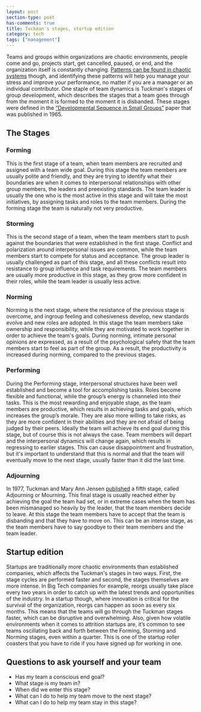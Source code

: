```yaml
---
layout: post
section-type: post
has-comments: true
title: Tuckman's stages, startup edition
category: tech
tags: ["management"]
---
```


Teams and groups within organizations are chaotic environments, people come and
go, projects start, get cancelled, paused, or end, and the organization itself
is constantly changing.
[Patterns can be found in chaotic systems](https://en.wikipedia.org/wiki/Chaos_theory)
though, and identifying these patterns will help you manage your stress and
improve your performance, no matter if you are a manager or an individual
contributor. One staple of team dynamics is Tuckman's stages of group
development, which describes the stages that a team goes through from the moment
it is formed to the moment it is disbanded. These stages were defined in the
[“Developmental Sequence in Small Groups”](https://web.mit.edu/curhan/www/docs/Articles/15341_Readings/Group_Dynamics/Tuckman_1965_Developmental_sequence_in_small_groups.pdf)
paper that was published in 1965.

## The Stages

### Forming

This is the first stage of a team, when team members are recruited and assigned
with a team wide goal. During this stage the team members are usually polite and
friendly, and they are trying to identify what their boundaries are when it
comes to interpersonal relationships with other group members, the leaders and
preexisting standards. The team leader is usually the one who is the most active
in this stage and will take the most initiatives, by assigning tasks and roles
to the team members. During the forming stage the team is naturally not very
productive.

### Storming

This is the second stage of a team, when the team members start to push against
the boundaries that were established in the first stage. Conflict and
polarization around interpersonal issues are common, while the team members
start to compete for status and acceptance. The group leader is usually
challenged as part of this stage, and all these conflicts result into resistance
to group influence and task requirements. The team members are usually more
productive in this stage, as they grow more confident in their roles, while the
team leader is usually less active.

### Norming

Norming is the next stage, where the resistance of the previous stage is
overcome, and ingroup feeling and cohesiveness develop, new standards evolve and
new roles are adopted. In this stage the team members take ownership and
responsibility, while they are motivated to work together in order to achieve
the team's goals. During norming, intimate personal opinions are expressed, as a
result of the psychological safety that the team members start to feel as part
of the group. As a result, the productivity is increased during norming,
compared to the previous stages.

### Performing

During the Performing stage, interpersonal structures have been well established
and become a tool for accomplishing tasks. Roles become flexible and functional,
while the group’s energy is channeled into their tasks. This is the most
rewarding and enjoyable stage, as the team members are productive, which results
in achieving tasks and goals, which increases the group’s morale. They are also
more willing to take risks, as they are more confident in their abilities and
they are not afraid of being judged by their peers. Ideally the team will
achieve its end goal during this stage, but of course this is not always the
case. Team members will depart and the interpersonal dynamics will change again,
which results in regressing to earlier stages. This can cause disappointment and
frustration, but it's important to understand that this is normal and that the
team will eventually move to the next stage, usually faster than it did the last
time.

### Adjourning

In 1977, Tuckman and Mary Ann Jensen
[published](https://journals.sagepub.com/doi/10.1177/105960117700200404) a fifth
stage, called Adjourning or Mourning. This final stage is usually reached either
by achieving the goal the team had set, or in extreme cases when the team has
been mismanaged so heavily by the leader, that the team members decide to leave.
At this stage the team members have to accept that the team is disbanding and
that they have to move on. This can be an intense stage, as the team members
have to say goodbye to their team members and the team leader.

## Startup edition

Startups are traditionally more chaotic environments than established companies,
which affects the Tuckman's stages in two ways. First, the stage cycles are
performed faster and second, the stages themselves are more intense. In Big Tech
companies for example, reorgs usually take place every two years in order to
catch up with the latest trends and opportunities of the industry. In a startup
though, where innovation is critical for the survival of the organization,
reorgs can happen as soon as every six months. This means that the teams will go
through the Tuckman stages faster, which can be disruptive and overwhelming.
Also, given how volatile environments when it comes to attrition startups are,
it’s common to see teams oscillating back and forth between the Forming,
Storming and Norming stages, even within a quarter. This is one of the startup
roller coasters that you have to ride if you have signed up for working in one.

## Questions to ask yourself and your team

- Has my team a conscious end goal?
- What stage is my team in?
- When did we enter this stage?
- What can I do to help my team move to the next stage?
- What can I do to help my team stay in this stage?
